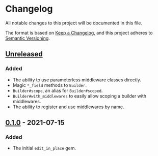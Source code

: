 # Changelog
All notable changes to this project will be documented in this file.

The format is based on [Keep a Changelog](https://keepachangelog.com/en/1.0.0/),
and this project adheres to [Semantic Versioning](https://semver.org/spec/v2.0.0.html).

## [Unreleased]
### Added
- The ability to use parameterless middleware classes directly.
- Magic `*_field` methods to `Builder`.
- `Builder#scope`, an alias for `Builder#scoped`.
- `Builder#with_middlewares` to easily allow scoping a builder with middlewares.
- The ability to register and use middlewares by name.

## [0.1.0] - 2021-07-15
### Added
- The initial `edit_in_place` gem.

[Unreleased]: https://github.com/jacoblockard99/edit_in_place/compare/v0.1.0...HEAD
[0.1.0]: https://github.com/jacoblockard99/edit_in_place/releases/tag/v0.1.0
